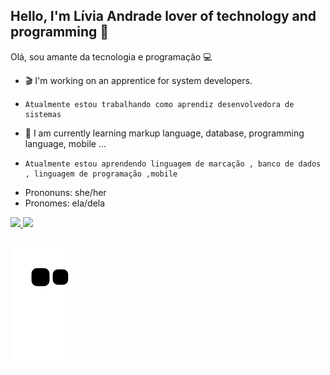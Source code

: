 ## Hello, I'm Lívia Andrade lover of technology and programming 🎲
  Olá, sou amante da tecnologia e programação 💻


- 🎬  I'm working on an apprentice for system developers.
-     Atualmente estou trabalhando como aprendiz desenvolvedora de sistemas
- 👾 I am currently learning markup language, database, programming language, mobile ...
-     Atualmente estou aprendendo linguagem de marcação , banco de dados , linguagem de programação ,mobile 
-    Prononuns: she/her
-    Pronomes: ela/dela

<div>
  <a href="https://beacons.al/livia-andrade">  
 <img altura="180em" src="https://github-readme-stats.vercel.app/api?username=livia-andrade&show_icons=true&theme=dracula&include_all_comits=true&count_private=true"/>
 <img altura="180em" src="https://github-readme-stats.vercel.app/api/top-langs/?username=livia-andrade&layout=compact&langs_count=16&theme=dracula"/>
</div>
  
  ##
 
<div>
 
 
![Snake animation](https://github.com/rafaballerini/rafaballerini/blob/output/github-contribution-grid-snake.svg)
 
</div>
